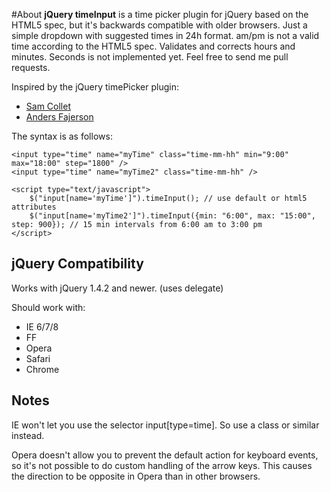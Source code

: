 #About
**jQuery timeInput** is a time picker plugin for jQuery based on the HTML5 spec, but it's backwards compatible with older browsers. Just a simple dropdown with suggested times in 24h format. am/pm is not a valid time according to the HTML5 spec. Validates and corrects hours and minutes. Seconds is not implemented yet. Feel free to send me pull requests.

Inspired by the jQuery timePicker plugin:

 - [Sam Collet](http://www.texotela.co.uk)
 - [Anders Fajerson](http://perifer.se)

The syntax is as follows:

    <input type="time" name="myTime" class="time-mm-hh" min="9:00" max="18:00" step="1800" />
    <input type="time" name="myTime2" class="time-mm-hh" />

    <script type="text/javascript">
        $("input[name='myTime']").timeInput(); // use default or html5 attributes
        $("input[name='myTime2']").timeInput({min: "6:00", max: "15:00", step: 900}); // 15 min intervals from 6:00 am to 3:00 pm
    </script>


## jQuery Compatibility

Works with jQuery 1.4.2 and newer. (uses delegate)

Should work with:

 - IE 6/7/8
 - FF
 - Opera
 - Safari
 - Chrome

## Notes

IE won't let you use the selector input[type=time]. So use a class or similar instead.

Opera doesn't allow you to prevent the default action for keyboard events, so it's not possible to do custom handling of the arrow keys. This causes the direction to be opposite in Opera than in other browsers.
